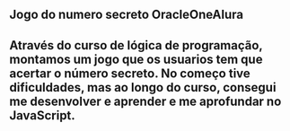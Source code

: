 <h2>Jogo do numero secreto OracleOneAlura<h2>

Através do curso de lógica de programação, montamos um jogo que os usuarios tem que acertar o número secreto. No começo tive dificuldades, mas ao longo do curso, consegui me desenvolver e aprender e me aprofundar no JavaScript.
